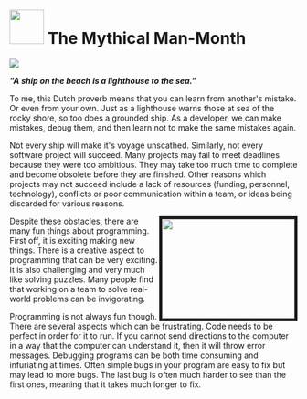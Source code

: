 # <img src="https://cloud.githubusercontent.com/assets/7833470/10423298/ea833a68-7079-11e5-84f8-0a925ab96893.png" width="60">  The Mythical Man-Month

<img src="http://digital-art-gallery.com/oid/0/1200x656_189_Ferry_to_Nowhere_2d_landscape_ship_mist_beach_calm_quiet_wreck_ferry_landed_picture_image_digital_art.jpg">

 **_"A ship on the beach is a lighthouse to the sea."_**

To me, this Dutch proverb means that you can learn from another's mistake.  Or even from your own.  Just as a lighthouse warns those at sea of the rocky shore, so too does a grounded ship.  As a developer, we can make mistakes, debug them, and then learn not to make the same mistakes again.

Not every ship will make it's voyage unscathed.  Similarly, not every software project will succeed.  Many projects may fail to meet deadlines because they were too ambitious.  They may take too much time to complete and become obsolete before they are finished.  Other reasons which projects may not succeed include a lack of resources (funding, personnel, technology), conflicts or poor communication within a team, or ideas being discarded for various reasons.

<div style="float: right"><img src="https://towardsbeing.files.wordpress.com/2011/03/steel_puzzle_sphere_1.jpg" height="174" width="232" border="5"></div>Despite these obstacles, there are many fun things about programming.  First off, it is exciting making new things.  There is a creative aspect to programming that can be very exciting.  It is also challenging and very much like solving puzzles.  Many people find that working on a team to solve real-world problems can be invigorating.

Programming is not always fun though.  There are several aspects which can be frustrating.  Code needs to be perfect in order for it to run.  If you cannot send directions to the computer in a way that the computer can understand it, then it will throw error messages.  Debugging programs can be both time consuming and infuriating at times.  Often simple bugs in your program are easy to fix but may lead to more bugs.  The last bug is often much harder to see than the first ones, meaning that it takes much longer to fix.